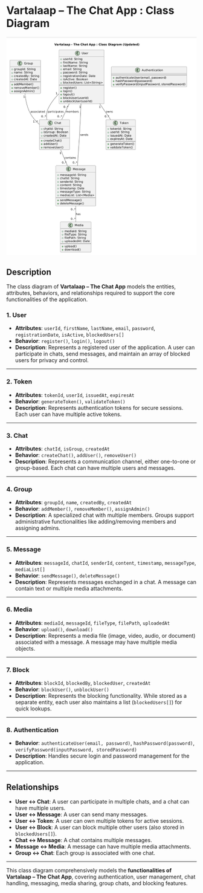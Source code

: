 # Vartalaap – The Chat App : Class Diagram

![Vartalaap Class Diagram](./assets/vartalaap-class-diagram.png)

## Description

The class diagram of **Vartalaap – The Chat App** models the entities, attributes, behaviors, and relationships required to support the core functionalities of the application.

### **1. User**
- **Attributes**: `userId`, `firstName`, `lastName`, `email`, `password`, `registrationDate`, `isActive`, `blockedUsers[]`
- **Behavior**: `register()`, `login()`, `logout()`
- **Description**: Represents a registered user of the application. A user can participate in chats, send messages, and maintain an array of blocked users for privacy and control.

---

### **2. Token**
- **Attributes**: `tokenId`, `userId`, `issuedAt`, `expiresAt`
- **Behavior**: `generateToken()`, `validateToken()`
- **Description**: Represents authentication tokens for secure sessions. Each user can have multiple active tokens.

---

### **3. Chat**
- **Attributes**: `chatId`, `isGroup`, `createdAt`
- **Behavior**: `createChat()`, `addUser()`, `removeUser()`
- **Description**: Represents a communication channel, either one-to-one or group-based. Each chat can have multiple users and messages.

---

### **4. Group**
- **Attributes**: `groupId`, `name`, `createdBy`, `createdAt`
- **Behavior**: `addMember()`, `removeMember()`, `assignAdmin()`
- **Description**: A specialized chat with multiple members. Groups support administrative functionalities like adding/removing members and assigning admins.

---

### **5. Message**
- **Attributes**: `messageId`, `chatId`, `senderId`, `content`, `timestamp`, `messageType`, `mediaList[]`
- **Behavior**: `sendMessage()`, `deleteMessage()`
- **Description**: Represents messages exchanged in a chat. A message can contain text or multiple media attachments.

---

### **6. Media**
- **Attributes**: `mediaId`, `messageId`, `fileType`, `filePath`, `uploadedAt`
- **Behavior**: `upload()`, `download()`
- **Description**: Represents a media file (image, video, audio, or document) associated with a message. A message may have multiple media objects.

---

### **7. Block**
- **Attributes**: `blockId`, `blockedBy`, `blockedUser`, `createdAt`
- **Behavior**: `blockUser()`, `unblockUser()`
- **Description**: Represents the blocking functionality. While stored as a separate entity, each user also maintains a list (`blockedUsers[]`) for quick lookups.

---

### **8. Authentication**
- **Behavior**: `authenticateUser(email, password)`, `hashPassword(password)`, `verifyPassword(inputPassword, storedPassword)`
- **Description**: Handles secure login and password management for the application.

---

## **Relationships**
- **User ↔ Chat**: A user can participate in multiple chats, and a chat can have multiple users.
- **User ↔ Message**: A user can send many messages.
- **User ↔ Token**: A user can own multiple tokens for active sessions.
- **User ↔ Block**: A user can block multiple other users (also stored in `blockedUsers[]`).
- **Chat ↔ Message**: A chat contains multiple messages.
- **Message ↔ Media**: A message can have multiple media attachments.
- **Group ↔ Chat**: Each group is associated with one chat.

---

This class diagram comprehensively models the **functionalities of Vartalaap – The Chat App**, covering authentication, user management, chat handling, messaging, media sharing, group chats, and blocking features.
